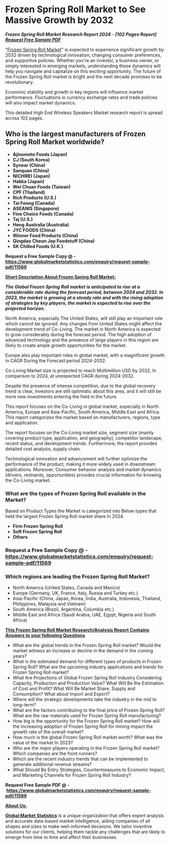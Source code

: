 <h1>Frozen Spring Roll Market to See Massive Growth by 2032</h1>
<p><em><strong>Frozen Spring Roll Market Research Report 2024</strong></em>&nbsp;-&nbsp;<em><strong>[102 Pages Report] </strong></em><em><strong><a href="https://www.globalmarketstatistics.com/enquiry/request-sample-pdf/11569">Request Free Sample PDF</a></strong></em></p>
<p>"<a href="https://www.globalmarketstatistics.com/market-reports/frozen-spring-roll-market-11569">Frozen Spring Roll Market</a>" is expected to experience significant growth by 2032 driven by technological innovation, changing consumer preferences, and supportive policies. Whether you're an investor, a business owner, or simply interested in emerging markets, understanding these dynamics will help you navigate and capitalize on this exciting opportunity. The future of the&nbsp;Frozen Spring Roll market is bright and the next decade promises to be revolutionary.</p>
<p>Economic stability and growth in key regions will influence market performance. Fluctuations in currency exchange rates and trade policies will also impact market dynamics.</p>
<p>This detailed&nbsp;High End Wireless Speakers Market research report is spread across 102 pages.</p>
<h2><strong>Who is the largest manufacturers of Frozen Spring Roll Market worldwide?</strong></h2>
<ul>
<li><strong>Ajinomoto Foods (Japan)</strong></li>
<li><strong>CJ (South Korea)</strong></li>
<li><strong>Synear (China)</strong></li>
<li><strong>Sanquan (China)</strong></li>
<li><strong>NICHIREI (Japan)</strong></li>
<li><strong>Hakka (Japan)</strong></li>
<li><strong>Wei Chuan Foods (Taiwan)</strong></li>
<li><strong>CPF (Thailand)</strong></li>
<li><strong>Rich Products (U.S.)</strong></li>
<li><strong>Tai Foong (Canada)</strong></li>
<li><strong>ASEANIS (Singapore)</strong></li>
<li><strong>Fine Choice Foods (Canada)</strong></li>
<li><strong>Taj (U.S.)</strong></li>
<li><strong>Heng Australia (Australia)</strong></li>
<li><strong>JYC FOODS (China)</strong></li>
<li><strong>Winner Food Products (China)</strong></li>
<li><strong>Qingdao Cheun Jep Foodstuff (China)</strong></li>
<li><strong>SK Chilled Foods (U.K.)</strong></li>
</ul>
<p><strong>Request a Free Sample Copy @ - <a href="https://www.globalmarketstatistics.com/enquiry/request-sample-pdf/11569">https://www.globalmarketstatistics.com/enquiry/request-sample-pdf/11569</a></strong></p>
<p><strong><u>Short Description About Frozen Spring Roll Market:</u></strong></p>
<p><strong><em>The Global Frozen Spring Roll market is anticipated to rise at a considerable rate during the forecast period, between 2024 and 2032. In 2023, the market is growing at a steady rate and with the rising adoption of strategies by key players, the market is expected to rise over the projected horizon.</em></strong></p>
<p>North America, especially The United States, will still play an important role which cannot be ignored. Any changes from United States might affect the development trend of Co-Living. The market in North America is expected to grow considerably during the forecast period. The high adoption of advanced technology and the presence of large players in this region are likely to create ample growth opportunities for the market.</p>
<p>Europe also play important roles in global market, with a magnificent growth in CAGR During the Forecast period 2024-2032.</p>
<p>Co-Living Market size is projected to reach Multimillion USD by 2032, In comparison to 2024, at unexpected CAGR during 2024-2032.</p>
<p>Despite the presence of intense competition, due to the global recovery trend is clear, investors are still optimistic about this area, and it will still be more new investments entering the field in the future.</p>
<p>This report focuses on the Co-Living in global market, especially in North America, Europe and Asia-Pacific, South America, Middle East and Africa. This report categorizes the market based on manufacturers, regions, type and application.</p>
<p>The report focuses on the Co-Living market size, segment size (mainly covering product type, application, and geography), competitor landscape, recent status, and development trends. Furthermore, the report provides detailed cost analysis, supply chain.</p>
<p>Technological innovation and advancement will further optimize the performance of the product, making it more widely used in downstream applications. Moreover, Consumer behavior analysis and market dynamics (drivers, restraints, opportunities) provides crucial information for knowing the Co-Living market.</p>
<h3>What are the types of Frozen Spring Roll available in the Market?</h3>
<p>Based on Product Types the Market is categorized into Below types that held the largest Frozen Spring Roll market share In 2024.</p>
<ul>
<li><strong>Firm Frozen Spring Roll</strong></li>
<li><strong>Soft Frozen Spring Roll</strong></li>
<li><strong>Others</strong></li>
</ul>
<h3>Request a Free Sample Copy @ - <a href="https://www.globalmarketstatistics.com/enquiry/request-sample-pdf/11569">https://www.globalmarketstatistics.com/enquiry/request-sample-pdf/11569</a></h3>
<h3>Which regions are leading the Frozen Spring Roll Market?</h3>
<ul>
<li>North America (United States, Canada and Mexico)</li>
<li>Europe (Germany, UK, France, Italy, Russia and Turkey etc.)</li>
<li>Asia-Pacific (China, Japan, Korea, India, Australia, Indonesia, Thailand, Philippines, Malaysia and Vietnam)</li>
<li>South America (Brazil, Argentina, Columbia etc.)</li>
<li>Middle East and Africa (Saudi Arabia, UAE, Egypt, Nigeria and South Africa)</li>
</ul>
<p><strong><u>This Frozen Spring Roll Market Research/Analysis Report Contains Answers to your following Questions</u></strong></p>
<ul>
<li>What are the global trends in the Frozen Spring Roll market? Would the market witness an increase or decline in the demand in the coming years?</li>
<li>What is the estimated demand for different types of products in Frozen Spring Roll? What are the upcoming industry applications and trends for Frozen Spring Roll market?</li>
<li>What Are Projections of Global Frozen Spring Roll Industry Considering Capacity, Production and Production Value? What Will Be the Estimation of Cost and Profit? What Will Be Market Share, Supply and Consumption? What about Import and Export?</li>
<li>Where will the strategic developments take the industry in the mid to long-term?</li>
<li>What are the factors contributing to the final price of Frozen Spring Roll? What are the raw materials used for Frozen Spring Roll manufacturing?</li>
<li>How big is the opportunity for the Frozen Spring Roll market? How will the increasing adoption of Frozen Spring Roll for mining impact the growth rate of the overall market?</li>
<li>How much is the global Frozen Spring Roll market worth? What was the value of the market In 2023?</li>
<li>Who are the major players operating in the Frozen Spring Roll market? Which companies are the front runners?</li>
<li>Which are the recent industry trends that can be implemented to generate additional revenue streams?</li>
<li>What Should Be Entry Strategies, Countermeasures to Economic Impact, and Marketing Channels for Frozen Spring Roll Industry?</li>
</ul>
<p><strong>Request Free Sample PDF @ -&nbsp;<a href="https://www.globalmarketstatistics.com/enquiry/request-sample-pdf/11569">https://www.globalmarketstatistics.com/enquiry/request-sample-pdf/11569</a></strong></p>
<p><strong><u>About Us:</u></strong></p>
<p><strong><a href="https://www.globalmarketstatistics.com/">Global Market Statistics</a></strong> is a unique organization that offers expert analysis and accurate data-based market intelligence, aiding companies of all shapes and sizes to make well-informed decisions. We tailor inventive solutions for our clients, helping them tackle any challenges that are likely to emerge from time to time and affect their businesses.</p>